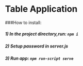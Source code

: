 # Table Application

###How to install:

##### 1) In the project directory,run: `npm i`
##### 2) Setup password in server.js
##### 3) Run app: `npm run-script serve`

